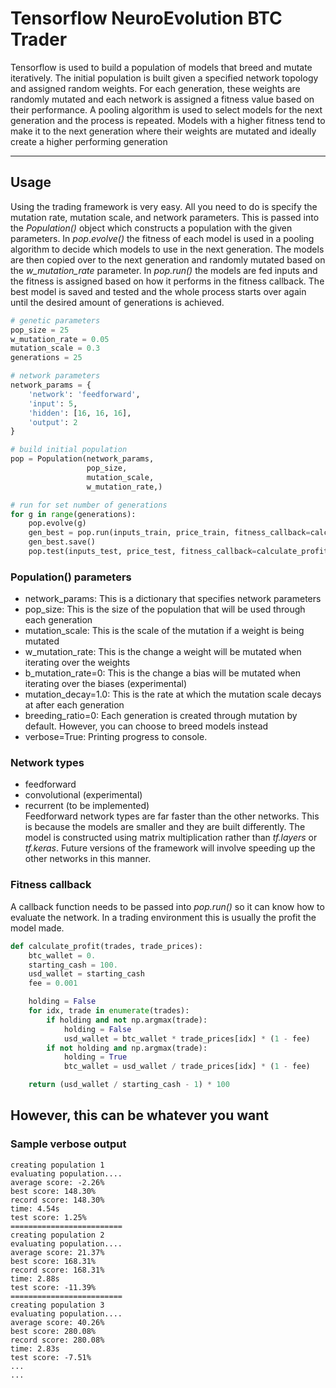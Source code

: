 # Tensorflow NeuroEvolution BTC Trader
Tensorflow is used to build a population of models that breed and mutate iteratively. The initial population is built given a specified network topology and assigned random weights. For each generation, these weights are randomly mutated and each network is assigned a fitness value based on their performance. A pooling algorithm is used to select models for the next generation and the process is repeated. Models with a higher fitness tend to make it to the next generation where their weights are mutated and ideally create a higher performing generation

---   

## Usage   
Using the trading framework is very easy. All you need to do is specify the mutation rate, mutation scale, and network parameters. This is passed into the _Population()_ object which constructs a population with the given parameters. In _pop.evolve()_ the fitness of each model is used in a pooling algorithm to decide which models to use in the next generation. The models are then copied over to the next generation and randomly mutated based on the _w_mutation_rate_ parameter. In _pop.run()_ the models are fed inputs and the fitness is assigned based on how it performs in the fitness callback. The best model is saved and tested and the whole process starts over again until the desired amount of generations is achieved.
```python
# genetic parameters
pop_size = 25
w_mutation_rate = 0.05
mutation_scale = 0.3
generations = 25

# network parameters
network_params = {
    'network': 'feedforward',
    'input': 5,
    'hidden': [16, 16, 16],             
    'output': 2
}

# build initial population
pop = Population(network_params,
                 pop_size,
                 mutation_scale,
                 w_mutation_rate,)

# run for set number of generations
for g in range(generations):
    pop.evolve(g)
    gen_best = pop.run(inputs_train, price_train, fitness_callback=calculate_profit)
    gen_best.save()
    pop.test(inputs_test, price_test, fitness_callback=calculate_profit)
```
### Population() parameters   
- network_params: This is a dictionary that specifies network parameters
- pop_size: This is the size of the population that will be used through each generation
- mutation_scale: This is the scale of the mutation if a weight is being mutated
- w_mutation_rate: This is the change a weight will be mutated when iterating over the weights
- b_mutation_rate=0: This is the change a bias will be mutated when iterating over the biases (experimental)
- mutation_decay=1.0: This is the rate at which the mutation scale decays at after each generation
- breeding_ratio=0: Each generation is created through mutation by default. However, you can choose to breed models instead
- verbose=True: Printing progress to console.

### Network types
- feedforward   
- convolutional (experimental)   
- recurrent (to be implemented)   
Feedforward network types are far faster than the other networks. This is because the models are smaller and they are built differently. The model is constructed using matrix multiplication rather than _tf.layers_ or _tf.keras_. Future versions of the framework will involve speeding up the other networks in this manner.

### Fitness callback   
A callback function needs to be passed into _pop.run()_ so it can know how to evaluate the network. In a trading environment this is usually the profit the model made.   
```python
def calculate_profit(trades, trade_prices):
    btc_wallet = 0.
    starting_cash = 100.
    usd_wallet = starting_cash
    fee = 0.001

    holding = False
    for idx, trade in enumerate(trades):
        if holding and not np.argmax(trade):
            holding = False
            usd_wallet = btc_wallet * trade_prices[idx] * (1 - fee)
        if not holding and np.argmax(trade):
            holding = True
            btc_wallet = usd_wallet / trade_prices[idx] * (1 - fee)

    return (usd_wallet / starting_cash - 1) * 100
```
However, this can be whatever you want
---   

### Sample verbose output
```
creating population 1
evaluating population....
average score: -2.26%
best score: 148.30%
record score: 148.30%
time: 4.54s
test score: 1.25%
=========================
creating population 2
evaluating population....
average score: 21.37%
best score: 168.31%
record score: 168.31%
time: 2.88s
test score: -11.39%
=========================
creating population 3
evaluating population....
average score: 40.26%
best score: 280.08%
record score: 280.08%
time: 2.83s
test score: -7.51%
...
...
```
